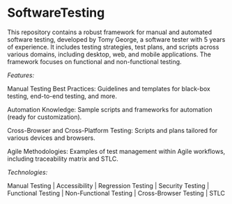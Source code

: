 # SoftwareTesting
This repository contains a robust framework for manual and automated software testing, developed by Tomy George, a software tester with 5 years of experience. It includes testing strategies, test plans, and scripts across various domains, including desktop, web, and mobile applications. The framework focuses on functional and non-functional testing.

*Features:*

Manual Testing Best Practices: Guidelines and templates for black-box testing, end-to-end testing, and more.

Automation Knowledge: Sample scripts and frameworks for automation (ready for customization).

Cross-Browser and Cross-Platform Testing: Scripts and plans tailored for various devices and browsers.

Agile Methodologies: Examples of test management within Agile workflows, including traceability matrix and STLC.

*Technologies:*

Manual Testing | Accessibility | Regression Testing | Security Testing | Functional Testing | Non-Functional Testing | Cross-Browser Testing | STLC

